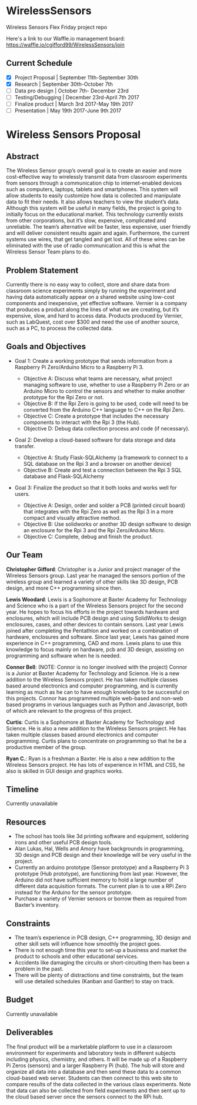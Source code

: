 # WirelessSensors
Wireless Sensors Flex Friday project repo

Here's a link to our Waffle.io management board: https://waffle.io/cgifford99/WirelessSensors/join

## Current Schedule
- [x] Project Proposal  | September 11th-September 30th
- [x] Research          | September 30th-October 7th
- [ ] Data pro design   | October 7th- December 23rd
- [ ] Testing/Debugging | December 23rd-April 7th 2017
- [ ] Finalize product  | March 3rd 2017-May 19th 2017
- [ ] Presentation      | May 19th 2017-June 9th 2017

# Wireless Sensors Proposal
## Abstract
The Wireless Sensor group’s overall goal is to create an easier and more cost-effective way to wirelessly transmit data from classroom   experiments from sensors through a communication chip to internet-enabled devices such as computers, laptops, tablets and smartphones. This system will allow students to easily customize how data is collected and manipulate data to fit their needs. It also allows teachers to view   the student’s data. Although this system will be useful in many fields, the project is going to initially focus on the educational market. This technology currently exists from other corporations, but it’s slow, expensive, complicated and unreliable. The team’s alternative will be faster, less expensive, user friendly and will deliver consistent results again and again. Furthermore, the current systems use wires, that get tangled and get lost. All of these wires can be eliminated with the use of radio communication and this is what the Wireless Sensor Team plans to do.

## Problem Statement
Currently there is no easy way to collect, store and share data from classroom science experiments simply by running the experiment and having data automatically appear on a shared website using low-cost components and inexpensive, yet effective software. Vernier is a company that produces a product along the lines of what we are creating, but it’s expensive, slow, and hard to access data. Products produced by Vernier, such as LabQuest, cost over $300 and need the use of another source, such as a PC, to process the collected data.

## Goals and Objectives
* Goal 1: Create a working prototype that sends information from a Raspberry Pi Zero/Arduino Micro to a Raspberry Pi 3.

  * Objective A: Discuss what teams are necessary, what project managing software to use, whether to use a Raspberry Pi Zero or an Arduino Micro to control the sensors and whether to make another prototype for the Rpi Zero or not.
  * Objective B: If the Rpi Zero is going to be used, code will need to be converted from the Arduino C++ language to C++ on the Rpi Zero.
  * Objective C: Create a prototype that includes the necessary components to interact with the Rpi 3 (the Hub).
  * Objective D: Debug data collection process and code (if necessary).



* Goal 2: Develop a cloud-based software for data storage and data transfer.

  * Objective A: Study Flask-SQLAlchemy (a framework to connect to a SQL database on the Rpi 3 and a browser on another device)
  * Objective B: Create and test a connection between the Rpi 3 SQL database and Flask-SQLAlchemy

* Goal 3: Finalize the product so that it both looks and works well for users.

  * Objective A: Design, order and solder a PCB (printed circuit board) that integrates with the Rpi Zero as well as the Rpi 3 in a more compact and visually attractive method.
  * Objective B: Use solidworks or another 3D design software to design an enclosure for the Rpi 3 and the Rpi Zero/Arduino Micro.
  * Objective C: Complete, debug and finish the product.
  
## Our Team
**Christopher Gifford**: Christopher is a Junior and project manager of the Wireless Sensors group. Last year he managed the sensors portion of the wireless group and learned a variety of other skills like 3D design, PCB design, and more C++ programming since then. 

**Lewis Woodard**: Lewis is a Sophomore at Baxter Academy for Technology and Science who is a part of the Wireless Sensors project for the second year. He hopes to focus his efforts in the project towards hardware and enclosures, which will include PCB design and using SolidWorks to design enclosures, cases, and other devices to contain sensors. Last year Lewis joined after completing the Pentathlon and worked on a combination of hardware, enclosures and software. Since last year, Lewis has gained more experience in C++ programming, CAD and more. Lewis plans to use this knowledge to focus mainly on hardware, pcb and 3D design, assisting on programming and software when he is needed.

**Connor Bell**: (NOTE: Connor is no longer involved with the project) Connor is a Junior at Baxter Academy for Technology and Science. He is a new addition to the Wireless Sensors project. He has taken multiple classes based around electronics and computer programming, and is currently learning as much as he can to have enough knowledge to be successful on this projects. Connor has programmed multiple web-based and non-web based programs in various languages such as Python and Javascript, both of which are relevant to the progress of this project.

**Curtis**: 
Curtis is a Sophomore at Baxter Academy for Technology and Science. He is also a new addition to the Wireless Sensors project. He has taken multiple classes based around electronics and computer programming. Curtis plans to concentrate on programming so that he be a productive member of the group.

**Ryan C.**: Ryan is a freshman a Baxter. He is also a new addition to the Wireless Sensors project. He has lots of experience in HTML and CSS, he also is skilled in GUI design and graphics works. 

## Timeline
Currently unavailable

## Resources
* The school has tools like 3d printing software and equipment, soldering irons and other useful PCB design tools.
* Alan Lukas, Hal, Wells and Amory have backgrounds in programming, 3D design and PCB design and their knowledge will be very useful in the project.
* Currently an arduino prototype (Sensor prototype) and a Raspberry Pi 3 prototype (Hub prototype), are functioning from last year.    However, the Arduino did not have sufficient memory to hold a large number of different data acquisition formats.    The current plan is to use a RPi Zero instead for the Arduino for the sensor prototype.
* Purchase a  variety of Vernier sensors or borrow them as required from Baxter’s inventory.

## Constraints
* The team’s experience in PCB design, C++ programming, 3D design and other skill sets will influence how smoothly the project goes.
* There is not enough time this year to set-up a business and market the product to schools and other educational services.
* Accidents like damaging the circuits or short-circuiting them has been a problem in the past.
* There will be plenty of distractions and time constraints, but the team will use detailed schedules (Kanban and Gantter) to stay on track.

## Budget
Currently unavailable

## Deliverables
The final product will be a marketable platform to use in a classroom environment for experiments and laboratory tests in different subjects including physics, chemistry, and others. It will be made up of a Raspberry Pi Zeros (sensors) and a larger Raspberry Pi (hub). The hub will store and organize all data into a database and then send these data to a common cloud-based web server. Students can then connect to this web site to compare results of the data collected in the various class experiments. Note that data can also be collected from field experiments and then sent up to the cloud based server once the sensors connect to the RPi hub.
